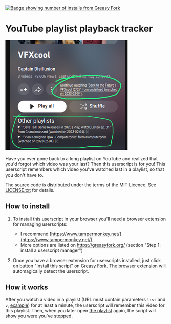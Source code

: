 [![Badge showing number of installs from Greasy Fork][GreasyForkInstallsBadge]][greasyfork]

# YouTube playlist playback tracker

![Demonstration of the userscript "YouTube: playlists playback tracker" on playlist "VFXcool" of the YouTube channel "Captain Disillusion".](images/yt-ppt-VFXcool.png)

Have you ever gone back to a long playlist on YouTube and realized that you'd
forgot which video was your last?  Then this userscript is for you!  This
userscript remembers which video you've watched last in a playlist, so that you
don't have to.

The source code is distributed under the terms of the MIT Licence.  See
[LICENSE.txt](LICENSE.txt) for details.

## How to install

1. To install this userscript in your browser you'll need a browser extension
   for managing userscripts:

   - I recommend [https://www.tampermonkey.net/](https://www.tampermonkey.net/).
   - More options are listed on <https://greasyfork.org/> (section "Step 1:
     install a userscript manager")

2. Once you have a browser extension for userscripts installed, just click on
   button "Install this script" on [Greasy Fork][greasyfork].  The browser
   extension will automagically detect the userscript.

## How it works

After you watch a video in a playlist (URL must contain parameters `list` and
`v`, [example][BackToTheFuture2]) for at least a minute, the userscript will
remember this video for this playlist.  Then, when you later open [the
playlist][VFXcool] again, the script will show you were you've stopped.

[greasyfork]: https://greasyfork.org/en/scripts/459412-youtube-playlists-playback-tracker "Install via Greasy Fork"
[BackToTheFuture2]: https://www.youtube.com/watch?v=rhNDsPMaK_A&list=PLQlvLOFtrgKbQrKzRS_B-UYjEjX10LZNl "Video 'Back to the Future | VFXcool (2/2)' from Captain Disillusion"
[VFXcool]: https://www.youtube.com/playlist?list=PLQlvLOFtrgKbQrKzRS_B-UYjEjX10LZNl "Playlist VFXcool from Captain Disillusion"
[Wikipedia]: https://en.wikipedia.org/wiki/Userscript "English Wikipedia article 'Userscript'"
[GreasyForkInstallsBadge]: https://img.shields.io/badge/dynamic/json?style=flat&color=670000&label=Greasy%20Fork&query=total_installs&suffix=%20installs&url=https%3A%2F%2Fgreasyfork.org%2Fscripts%2F459412.json
